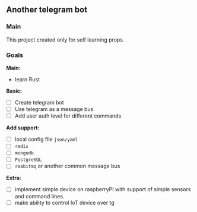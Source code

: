 ## Another telegram bot

### Main

This project created only for self learning props.

### Goals

**Main:**

- learn Rust

**Basic:**

- [ ] Create telegram bot
- [ ] Use telegram as a message bus
- [ ] Add user auth level for different commands

**Add support:**

- [ ] local config file `json/yaml`
- [ ] `redis`
- [ ] `mongodb`
- [ ] `PostgreSQL`
- [ ] `raabitmq` or another common message bus

**Extra:**

- [ ] implement simple device on raspberryPI with support of simple sensors and command lines.
- [ ] make ability to control IoT device over tg

